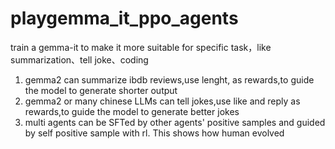 # playgemma_it_ppo_agents
train a gemma-it to make it more suitable for specific task，like summarization、tell joke、coding

1) gemma2 can summarize ibdb reviews,use lenght, as rewards,to guide the model to generate shorter output
2) gemma2 or many chinese LLMs can tell jokes,use like and reply as rewards,to guide the model to generate better jokes
3) multi agents can be SFTed by other agents' positive samples and guided by self positive sample with rl. This shows how human evolved
